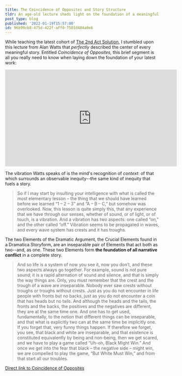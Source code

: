 ```yaml
---
title: The Coincidence of Opposites and Story Structure
tldr: An age-old lecture sheds light on the foundation of a meaningful story
post_type: blog
published: '2022-01-19T15:57:00'
id: 96b99cb8-475d-422f-aff0-7501d484a0e6
---
```

While teaching the latest cohort of [The 2nd Act Solution](), I stumbled upon this lecture from Alan Watts that _perfectly_ described the center of every meaningful story. Entitled _Coincidence of Opposites,_ this brief segment is all you really need to know when laying down the foundation of your latest work:

<iframe width="560" height="315" src="https://www.youtube.com/embed/qGhJUUQ9s3g" title="YouTube video player" frameborder="0" allow="accelerometer; autoplay; clipboard-write; encrypted-media; gyroscope; picture-in-picture" allowfullscreen></iframe>

The vibration Watts speaks of is the mind's recognition of _context_: of that which surrounds an observable inequity--the same kind of inequity that fuels a story.

> So if I may start by insulting your intelligence with what is called the most elementary lesson – the thing that we should have learned before we learned “1 – 2 – 3” and “A – B – C,” but somehow was overlooked. Now, this lesson is quite simply this, that any experience that we have through our senses, whether of sound, or of light, or of touch, is a vibration. And a vibration has two aspects: one called “on,” and the other called “off.” Vibration seems to be propagated in waves, and every wave system has crests and it has troughs.

The two Elements of the Dramatic Argument, the Crucial Elements found in a Dramatica Storyform, are an inseparable pair of Elements that act both as two--and, as one. These two Elements form **the foundation of all narrative conflict** in a complete story.
 
> And so life is a system of now you see it, now you don’t, and these two aspects always go together. For example, sound is not pure sound; it is a rapid alternation of sound and silence, and that is simply the way things are. Only, you must remember that the crest and the trough of a wave are inseparable. Nobody ever saw crests without troughs or troughs without crests. Just as you do not encounter in life people with fronts but no backs, just as you do not encounter a coin that has heads but no tails. And although the heads and the tails, the fronts and the backs, the positives and the negatives are different, they are at the same time one. And one has to get used, fundamentally, to the notion that different things can be inseparable, and that what is explicitly two can at the same time be implicitly one. If you forget that, very funny things happen. If therefore we forget, you see, that black and white are inseparable, and that existence is constituted equivalently by being and non-being, then we get scared, and we have to play a game called “Uh-oh, Black Might Win.” And once we get into the fear that black – the negative side – might win, we are compelled to play the game, “But White Must Win,” and from that start all our troubles.

[Direct link to Coincidence of Opposites](https://alanwatts.org/1-1-4-coincidence-of-opposites/)